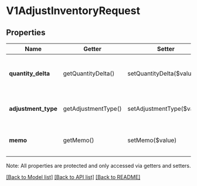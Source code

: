 # V1AdjustInventoryRequest

## Properties
Name | Getter | Setter | Type | Description | Notes
------------ | ------------- | ------------- | ------------- | ------------- | -------------
**quantity_delta** | getQuantityDelta() | setQuantityDelta($value) | **float** | The number to adjust the variation&#39;s quantity by. | [optional] 
**adjustment_type** | getAdjustmentType() | setAdjustmentType($value) | **float** | The reason for the inventory adjustment. | [optional] 
**memo** | getMemo() | setMemo($value) | **string** | A note about the inventory adjustment. | [optional] 

Note: All properties are protected and only accessed via getters and setters.

[[Back to Model list]](../README.md#documentation-for-models) [[Back to API list]](../README.md#documentation-for-api-endpoints) [[Back to README]](../README.md)

